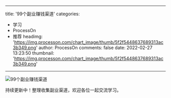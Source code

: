 
---
title: '99个副业赚钱渠道'
categories: 
 - 学习
 - ProcessOn
 - 推荐
headimg: 'https://img.processon.com/chart_image/thumb/5f2f5448637689313ac3b349.png'
author: ProcessOn
comments: false
date: 2022-02-27 13:23:50
thumbnail: 'https://img.processon.com/chart_image/thumb/5f2f5448637689313ac3b349.png'
---

<div>   
<img class="thumb" alt="99个副业赚钱渠道" src="https://img.processon.com/chart_image/thumb/5f2f5448637689313ac3b349.png" referrerpolicy="no-referrer">
<p>持续更新中！整理收集副业渠道，欢迎各位一起交流学习。</p>  
</div>
            